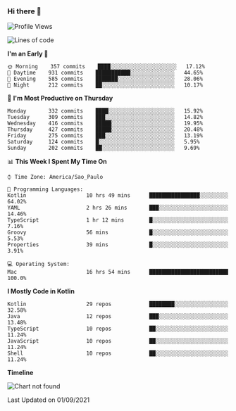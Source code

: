 ### Hi there 👋

<!--
**fernandonogueira/fernandonogueira** is a ✨ _special_ ✨ repository because its `README.md` (this file) appears on your GitHub profile.

Here are some ideas to get you started:

- 🔭 I’m currently working on ...
- 🌱 I’m currently learning ...
- 👯 I’m looking to collaborate on ...
- 🤔 I’m looking for help with ...
- 💬 Ask me about ...
- 📫 How to reach me: ...
- 😄 Pronouns: ...
- ⚡ Fun fact: ...
-->

<!--START_SECTION:waka-->
![Profile Views](http://img.shields.io/badge/Profile%20Views-1-blue)

![Lines of code](https://img.shields.io/badge/From%20Hello%20World%20I%27ve%20Written-462356%20lines%20of%20code-blue)

**I'm an Early 🐤** 

```text
🌞 Morning    357 commits    ████░░░░░░░░░░░░░░░░░░░░░   17.12% 
🌆 Daytime    931 commits    ███████████░░░░░░░░░░░░░░   44.65% 
🌃 Evening    585 commits    ███████░░░░░░░░░░░░░░░░░░   28.06% 
🌙 Night      212 commits    ██░░░░░░░░░░░░░░░░░░░░░░░   10.17%

```
📅 **I'm Most Productive on Thursday** 

```text
Monday       332 commits    ████░░░░░░░░░░░░░░░░░░░░░   15.92% 
Tuesday      309 commits    ███░░░░░░░░░░░░░░░░░░░░░░   14.82% 
Wednesday    416 commits    █████░░░░░░░░░░░░░░░░░░░░   19.95% 
Thursday     427 commits    █████░░░░░░░░░░░░░░░░░░░░   20.48% 
Friday       275 commits    ███░░░░░░░░░░░░░░░░░░░░░░   13.19% 
Saturday     124 commits    █░░░░░░░░░░░░░░░░░░░░░░░░   5.95% 
Sunday       202 commits    ██░░░░░░░░░░░░░░░░░░░░░░░   9.69%

```


📊 **This Week I Spent My Time On** 

```text
⌚︎ Time Zone: America/Sao_Paulo

💬 Programming Languages: 
Kotlin                   10 hrs 49 mins      ████████████████░░░░░░░░░   64.02% 
YAML                     2 hrs 26 mins       ███░░░░░░░░░░░░░░░░░░░░░░   14.46% 
TypeScript               1 hr 12 mins        █░░░░░░░░░░░░░░░░░░░░░░░░   7.16% 
Groovy                   56 mins             █░░░░░░░░░░░░░░░░░░░░░░░░   5.53% 
Properties               39 mins             █░░░░░░░░░░░░░░░░░░░░░░░░   3.91%

💻 Operating System: 
Mac                      16 hrs 54 mins      █████████████████████████   100.0%

```

**I Mostly Code in Kotlin** 

```text
Kotlin                   29 repos            ████████░░░░░░░░░░░░░░░░░   32.58% 
Java                     12 repos            ███░░░░░░░░░░░░░░░░░░░░░░   13.48% 
TypeScript               10 repos            ██░░░░░░░░░░░░░░░░░░░░░░░   11.24% 
JavaScript               10 repos            ██░░░░░░░░░░░░░░░░░░░░░░░   11.24% 
Shell                    10 repos            ██░░░░░░░░░░░░░░░░░░░░░░░   11.24%

```


**Timeline**

![Chart not found](https://raw.githubusercontent.com/fernandonogueira/fernandonogueira/master/charts/bar_graph.png) 


 Last Updated on 01/09/2021
<!--END_SECTION:waka-->
